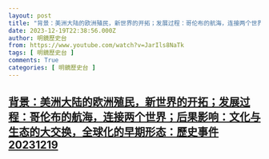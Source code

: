 ```yaml
---
layout: post
title: "背景：美洲大陆的欧洲殖民，新世界的开拓；发展过程：哥伦布的航海，连接两个世界；后果影响：文化与生态的大交换，全球化的早期形态：歷史事件20231219"
date: 2023-12-19T22:38:56.000Z
author: 明鏡歷史台
from: https://www.youtube.com/watch?v=JarIls8NaTk
tags: [ 明鏡歷史台 ]
comments: True
categories: [ 明鏡歷史台 ]
---
```

<!--1703025536000-->
[背景：美洲大陆的欧洲殖民，新世界的开拓；发展过程：哥伦布的航海，连接两个世界；后果影响：文化与生态的大交换，全球化的早期形态：歷史事件20231219](https://www.youtube.com/watch?v=JarIls8NaTk)
------

<div>

</div>
